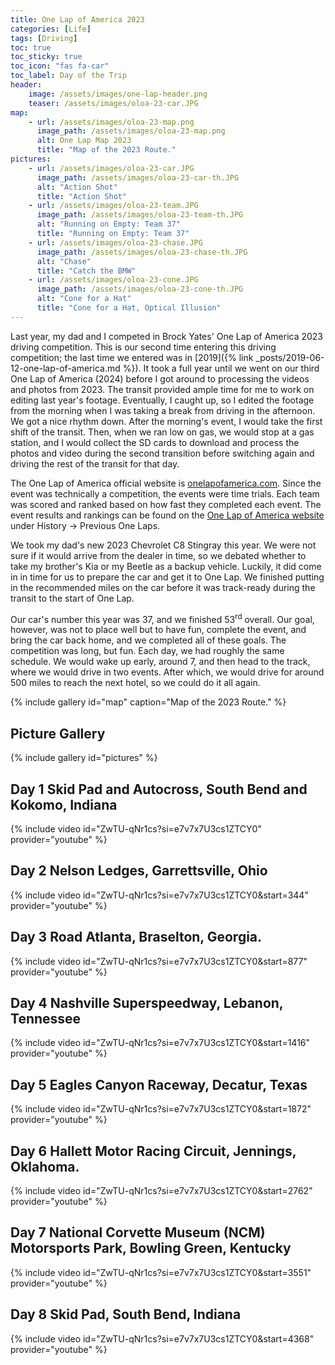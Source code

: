 ```yaml
---
title: One Lap of America 2023
categories: [Life]
tags: [Driving]
toc: true
toc_sticky: true
toc_icon: "fas fa-car"
toc_label: Day of the Trip
header:
    image: /assets/images/one-lap-header.png
    teaser: /assets/images/oloa-23-car.JPG
map:
    - url: /assets/images/oloa-23-map.png
      image_path: /assets/images/oloa-23-map.png
      alt: One Lap Map 2023
      title: "Map of the 2023 Route."
pictures:
    - url: /assets/images/oloa-23-car.JPG
      image_path: /assets/images/oloa-23-car-th.JPG
      alt: "Action Shot"
      title: "Action Shot"
    - url: /assets/images/oloa-23-team.JPG
      image_path: /assets/images/oloa-23-team-th.JPG
      alt: "Running on Empty: Team 37"
      title: "Running on Empty: Team 37"
    - url: /assets/images/oloa-23-chase.JPG
      image_path: /assets/images/oloa-23-chase-th.JPG
      alt: "Chase"
      title: "Catch the BMW"
    - url: /assets/images/oloa-23-cone.JPG
      image_path: /assets/images/oloa-23-cone-th.JPG
      alt: "Cone for a Hat"
      title: "Cone for a Hat, Optical Illusion"
---
```


Last year, my dad and I competed in Brock Yates' One Lap of America 2023 driving competition. 
This is our second time entering this driving competition; the last time we entered was in [2019]({% link 
_posts/2019-06-12-one-lap-of-america.md %}).
It took a full year until we went on our third One Lap of America (2024) before I got around to processing the videos and photos from 2023. 
The transit provided ample time for me to work on editing last year's footage.
Eventually, I caught up, so I edited the footage from the morning when I was taking a break from driving in the afternoon.
We got a nice rhythm down. After the morning's event, I would take the first shift of the transit. Then, when we ran low on gas, we would stop at a gas station, and I would collect the SD cards to download and process the photos and video during the second transition before switching again and driving the rest of the transit for that day.

The One Lap of America official website is [onelapofamerica.com](https://www.onelapofamerica.com). 
Since the event was technically a competition, the events were time trials. Each team was scored and ranked based on how fast they completed each event.
The event results and rankings can be found on the [One Lap of America website](https://www.onelapofamerica.com) under History -> Previous One Laps. 

We took my dad's new 2023 Chevrolet C8 Stingray this year.
We were not sure if it would arrive from the dealer in time, so we debated whether to take my brother's Kia or my Beetle as a backup vehicle.
Luckily, it did come in in time for us to prepare the car and get it to One Lap.
We finished putting in the recommended miles on the car before it was track-ready during the transit to the start of One Lap. 

Our car's number this year was 37, and we finished 53<sup>rd</sup> overall. Our goal, however, was not to place well but to have fun, complete the event, and bring the car back home, and we completed all of these goals.
The competition was long, but fun. 
Each day, we had roughly the same schedule.
We would wake up early, around 7, and then head to the track, where we would drive in two events. 
After which, we would drive for around 500 miles to reach the next hotel, so we could do it all again. 

{% include gallery id="map" caption="Map of the 2023 Route." %}

## Picture Gallery

{% include gallery id="pictures" %}

## Day 1 Skid Pad and Autocross, South Bend and Kokomo, Indiana

{% include video id="ZwTU-qNr1cs?si=e7v7x7U3cs1ZTCY0" provider="youtube" %}

## Day 2 Nelson Ledges, Garrettsville, Ohio

{% include video id="ZwTU-qNr1cs?si=e7v7x7U3cs1ZTCY0&start=344" provider="youtube" %}

## Day 3 Road Atlanta, Braselton, Georgia.

{% include video id="ZwTU-qNr1cs?si=e7v7x7U3cs1ZTCY0&start=877" provider="youtube" %}

## Day 4 Nashville Superspeedway, Lebanon, Tennessee

{% include video id="ZwTU-qNr1cs?si=e7v7x7U3cs1ZTCY0&start=1416" provider="youtube" %}

## Day 5 Eagles Canyon Raceway, Decatur, Texas

{% include video id="ZwTU-qNr1cs?si=e7v7x7U3cs1ZTCY0&start=1872" provider="youtube" %}

## Day 6 Hallett Motor Racing Circuit, Jennings, Oklahoma.

{% include video id="ZwTU-qNr1cs?si=e7v7x7U3cs1ZTCY0&start=2762" provider="youtube" %}

## Day 7 National Corvette Museum (NCM) Motorsports Park, Bowling Green, Kentucky

{% include video id="ZwTU-qNr1cs?si=e7v7x7U3cs1ZTCY0&start=3551" provider="youtube" %}

## Day 8 Skid Pad, South Bend, Indiana

{% include video id="ZwTU-qNr1cs?si=e7v7x7U3cs1ZTCY0&start=4368" provider="youtube" %}